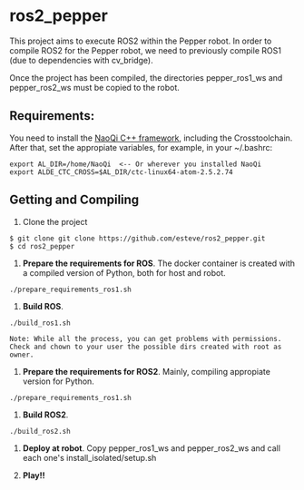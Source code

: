 # ros2_pepper


This project aims to execute ROS2 within the Pepper robot. In order to compile ROS2 for the Pepper robot, we need to previously compile ROS1 (due to dependencies with cv_bridge).

Once the project has been compiled, the directories pepper_ros1_ws and pepper_ros2_ws must be copied to the robot.

## Requirements:

You need to install the [NaoQi C++ framework](http://doc.aldebaran.com/2-5/index_dev_guide.html), including the Crosstoolchain. After that, set the appropiate variables, for example, in your ~/.bashrc:

```
export AL_DIR=/home/NaoQi  <-- Or wherever you installed NaoQi
export ALDE_CTC_CROSS=$AL_DIR/ctc-linux64-atom-2.5.2.74
```


## Getting and Compiling
1. Clone the project

```
$ git clone git clone https://github.com/esteve/ros2_pepper.git
$ cd ros2_pepper
```

1. **Prepare the requirements for ROS**. The docker container is created with a compiled version of Python, both for host and robot.

```
./prepare_requirements_ros1.sh
```

1. **Build ROS**.

```
./build_ros1.sh
```

	Note: While all the process, you can get problems with permissions. Check and chown to your user the possible dirs created with root as owner.

1. **Prepare the requirements for ROS2**. Mainly, compiling appropiate version for Python.

```
./prepare_requirements_ros1.sh
```

1. **Build ROS2**.

```
./build_ros2.sh
```

1. **Deploy at robot**. Copy pepper_ros1_ws and pepper_ros2_ws and call each one's install_isolated/setup.sh

1. **Play!!**
